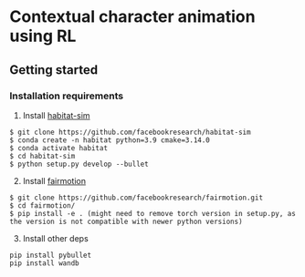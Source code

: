 # Contextual character animation using RL

## Getting started

### Installation requirements
1. Install [habitat-sim](https://github.com/facebookresearch/habitat-sim)
```
$ git clone https://github.com/facebookresearch/habitat-sim
$ conda create -n habitat python=3.9 cmake=3.14.0
$ conda activate habitat
$ cd habitat-sim
$ python setup.py develop --bullet
```

2. Install [fairmotion](https://github.com/facebookresearch/fairmotion)
```
$ git clone https://github.com/facebookresearch/fairmotion.git
$ cd fairmotion/
$ pip install -e . (might need to remove torch version in setup.py, as the version is not compatible with newer python versions)
```

3. Install other deps
```
pip install pybullet
pip install wandb
```